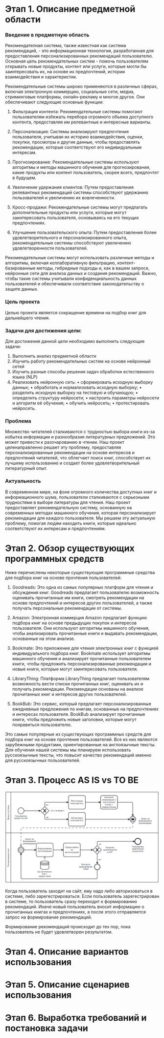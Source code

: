 # Этап 1. Описание предметной области  

### Введение в предметную область 
Рекомендателная система, также известная как система рекомендаций, - это информационная технология, разработанная для предоставления персонализированных рекомендаций пользователю. Основная цель рекомендательных систем - помочь пользователям открывать новые продукты, контент или услуги, которые могли бы заинтересовать их, на основе их предпочтений, истории взаимодействия и характеристик.

Рекомендательные системы широко применяются в различных сферах, включая электронную коммерцию, социальные сети, медиа, стриминговые платформы, онлайн-рекламу и многое другое. Они обеспечивают следующие основные функции:

1. Фильтрация контента: Рекомендательные системы помогают пользователям избежать перебора огромного объема доступного контента, предоставляя им релевантные и интересные варианты.

2. Персонализация: Системы анализируют предпочтения пользователя, учитывая их историю взаимодействия, оценки, покупки, просмотры и другие данные, чтобы предоставлять рекомендации, которые соответствуют его индивидуальным интересам.

3. Прогнозирование: Рекомендательные системы используют алгоритмы и методы машинного обучения для прогнозирования, какие продукты или контент пользователь, скорее всего, предпочтет в будущем.

4. Увеличение удержания клиентов: Путем предоставления релевантных рекомендаций системы способствуют удержанию пользователей и увеличению их вовлеченности.

5. Кросс-продажи: Рекомендательные системы могут предлагать дополнительные продукты или услуги, которые могут заинтересовать пользователя, основываясь на его текущих предпочтениях.

6. Улучшение пользовательского опыта: Путем предоставления более удовлетворительного и персонализированного опыта, рекомендательные системы способствуют увеличению удовлетворенности пользователей.

Рекомендательные системы могут использовать различные методы и алгоритмы, включая коллаборативную фильтрацию, контент-базированные методы, гибридные подходы и, как в вашем запросе, нейронные сети для анализа данных и создания рекомендаций. Важно, чтобы такие системы учитывали конфиденциальность данных пользователей и обеспечивали соответствие законодательству о защите данных.

### Цель проекта  
Целью проекта является сокращение времени на подбор книг для дальнейшего чтения.

### Задачи для достижения цели:
Для достижения данной цели необходимо выполнить следующие задачи:
1. Выполнить анализ предметной области
2. Изучить работу рекомендательных систем на основе нейронный сетей
3. Изучить разные способы решения задач обработки естественного языка (NLP)
4. Реализовать нейронную сеть:
  •	сформировать исходную выборку данных;
  •	обработать и нормализовать исходную выборку;
  •	разделить исходную выборку на тестовую и обучающую;
  •	определить структуру нейросети;
  •	настроить параметры нейросети и алгоритм её обучения;
  •	обучить нейросеть;
  •	протестировать нейросеть.

### Проблема  
Множество читателей сталкиваются с трудностью выбора книги из-за избытка информации и разнообразия литературных предложений. 
Это может привести к разочарованию в чтении. Наш проект целенаправленно решает эту проблему, 
предоставляя персонализированные рекомендации на основе интересов и предпочтений читателей, что облегчает поиск книг, 
способствует их лучшему использованию и создает более удовлетворительный литературный опыт.

### Актуальность  
В современном мире, на фоне огромного количества доступных книг и информационного шума, пользователи 
сталкиваются с серьезными трудностями  в выборе литературы для чтения. Наш проект предоставляет 
рекомендательную систему, основанную на современных методах машинного обучения, которая персонализирует рекомендации 
для каждого пользователя. Мы решаем эту актуальную проблему, помогая людям находить книги, 
которые идеально соответствуют их интересам и предпочтениям. 

# Этап 2. Обзор существующих программных средств  
Ниже перечислены некоторые существующие программные средства для подбора книг на основе прочтения пользователей:

1. Goodreads: Это одна из самых популярных платформ для чтения и обсуждения книг. Goodreads предлагает пользователю возможность оценивать прочитанные им книги, смотреть рекомендации на основе предпочтений и интересов других пользователей, а также получать персональные рекомендации от системы.

2. Amazon: Электронная коммерция Amazon предлагает функцию подбора книг на основе предыдущих покупок и интересов пользователя. Они используют алгоритмы машинного обучения, чтобы анализировать прочитанные книги и выдавать рекомендации, основанные на этом анализе.

3. Bookmate: Это приложение для чтения электронных книг с функцией индивидуального подбора книг. Bookmate использует алгоритмы машинного обучения и анализирует прочитанные пользователем книги, чтобы предложить персонализированные рекомендации и новые книги, которые могут заинтересовать пользователя.

4. LibraryThing: Платформа LibraryThing предлагает пользователям возможность вести списки прочитанных книг, оценивать их и получать рекомендации. Рекомендации основаны на анализе прочитанных книг и интересов других пользователей.

5. BookBub: Это сервис, который предлагает персонализированные ежедневные предложения по книгам, основанные на предпочтениях и интересах пользователя. BookBub анализирует прочитанные книги, чтобы предложить новые заголовки, которые могут понравиться пользователю.

Это самые популярные из существующих программных средств для подбора книг на основе прочтения пользователей. 
Все из них являются зарубежными продуктами, ориентированные на англоязычные тексты. Для обучения нашей системы мы планируем использовать русскоязычные тексты, что повысит качество рекомендаций именно для русскоязычных пользователей.

# Этап 3. Процесс AS IS vs TO BE

![BPMN](https://github.com/malivasileva/book-recommendation/blob/main/Анализ/изображение_2023-10-20_140357199.png)

Когда пользователь заходит на сайт, ему надо либо авторизоваться в системе, либо зарегестрироваться. Если пользователь зарегестрирован в системе, то пользователь сразу переходит к формированию рекомендаций. Иначе новый пользователь вносит информацию о прочитанных книгах и предпочтениях, а после этого отправляется запрос на формирование рекомендаций.

Формирование рекомендаций происходит до тех пор, пока пользователь не будет удовлетворен результатом.


# Этап 4. Описание вариантов использования



# Этап 5. Описание сценариев использования



# Этап 6. Выработка требований и постановка задачи
